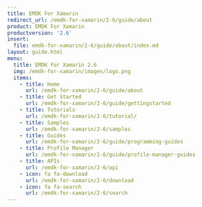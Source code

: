 ```yaml
---
title: EMDK For Xamarin
redirect_url: /emdk-for-xamarin/2-6/guide/about
product: EMDK For Xamarin
productversion: '2.6'
insert:
  file: emdk-for-xamarin/2-6/guide/about/index.md
layout: guide.html
menu:
  title: EMDK For Xamarin 2.6
  img: /emdk-for-xamarin/images/logo.png
  items:
    - title: Home
      url: /emdk-for-xamarin/2-6/guide/about
    - title: Get Started
      url: /emdk-for-xamarin/2-6/guide/gettingstarted
    - title: Tutorials
      url: /emdk-for-xamarin/2-6/tutorial/
    - title: Samples
      url: /emdk-for-xamarin/2-6/samples
    - title: Guides
      url: /emdk-for-xamarin/2-6/guide/programming-guides
    - title: Profile Manager
      url: /emdk-for-xamarin/2-6/guide/profile-manager-guides
    - title: APIs
      url: /emdk-for-xamarin/2-6/api
    - icon: fa fa-download
      url: /emdk-for-xamarin/2-6/download    
    - icon: fa fa-search
      url: /emdk-for-xamarin/2-6/search
---
```

